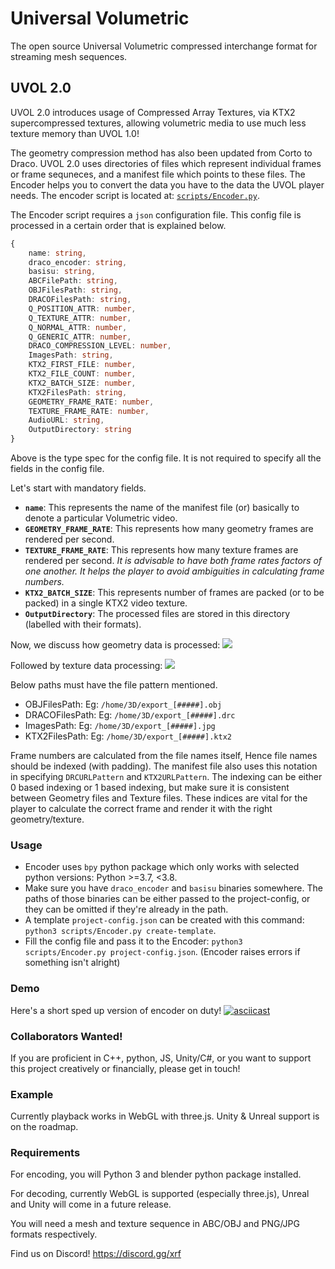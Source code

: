 # Universal Volumetric

The open source Universal Volumetric compressed interchange format for streaming mesh sequences.

## UVOL 2.0

UVOL 2.0 introduces usage of Compressed Array Textures, via KTX2 supercompressed textures, allowing volumetric media to use much less texture memory than UVOL 1.0!

The geometry compression method has also been updated from Corto to Draco. UVOL 2.0 uses directories of files which represent individual frames or frame sequneces, and a manifest file which points to these files. The Encoder helps you to convert the data you have to the data the UVOL player needs. The encoder script is located at: [`scripts/Encoder.py`](scripts/Encoder.py).

The Encoder script requires a `json` configuration file. This config file is processed in a certain order that is explained below.

```ts
{
    name: string,
    draco_encoder: string,
    basisu: string,
    ABCFilePath: string,
    OBJFilesPath: string,
    DRACOFilesPath: string,
    Q_POSITION_ATTR: number,
    Q_TEXTURE_ATTR: number,
    Q_NORMAL_ATTR: number,
    Q_GENERIC_ATTR: number,
    DRACO_COMPRESSION_LEVEL: number,
    ImagesPath: string,
    KTX2_FIRST_FILE: number,
    KTX2_FILE_COUNT: number,
    KTX2_BATCH_SIZE: number,
    KTX2FilesPath: string,
    GEOMETRY_FRAME_RATE: number,
    TEXTURE_FRAME_RATE: number,
    AudioURL: string,
    OutputDirectory: string
}
```

Above is the type spec for the config file. It is not required to specify all the fields in the config file.

Let's start with mandatory fields.

- **`name`**: This represents the name of the manifest file (or) basically to denote a particular Volumetric video.
- **`GEOMETRY_FRAME_RATE`**: This represents how many geometry frames are rendered per second.
- **`TEXTURE_FRAME_RATE`**: This represents how many texture frames are rendered per second. _It is advisable to have both frame rates factors of one another. It helps the player to avoid ambiguities in calculating frame numbers._
- **`KTX2_BATCH_SIZE`**: This represents number of frames are packed (or to be packed) in a single KTX2 video texture.
- **`OutputDirectory`**: The processed files are stored in this directory (labelled with their formats).

Now, we discuss how geometry data is processed: ![](https://i.imgur.com/HC0xuOO.png)

Followed by texture data processing: ![](https://i.imgur.com/xQs4uQR.png)

Below paths must have the file pattern mentioned.

- OBJFilesPath: Eg: `/home/3D/export_[#####].obj`
- DRACOFilesPath: Eg: `/home/3D/export_[#####].drc`
- ImagesPath: Eg: `/home/3D/export_[#####].jpg`
- KTX2FilesPath: Eg: `/home/3D/export_[#####].ktx2`

Frame numbers are calculated from the file names itself, Hence file names should be indexed (with padding). The manifest file also uses this notation in specifying `DRCURLPattern` and `KTX2URLPattern`. The indexing can be either 0 based indexing or 1 based indexing, but make sure it is consistent between Geometry files and Texture files. These indices are vital for the player to calculate the correct frame and render it with the right geometry/texture.

### Usage

- Encoder uses `bpy` python package which only works with selected python versions: Python >=3.7, <3.8.
- Make sure you have `draco_encoder` and `basisu` binaries somewhere. The paths of those binaries can be either passed to the project-config, or they can be omitted if they're already in the path.
- A template `project-config.json` can be created with this command: `python3 scripts/Encoder.py create-template`.
- Fill the config file and pass it to the Encoder: `python3 scripts/Encoder.py project-config.json`. (Encoder raises errors if something isn't alright)

### Demo

Here's a short sped up version of encoder on duty! [![asciicast](https://asciinema.org/a/593720.png)](https://asciinema.org/a/593720)

### Collaborators Wanted!

If you are proficient in C++, python, JS, Unity/C#, or you want to support this project creatively or financially, please get in touch!

### Example

Currently playback works in WebGL with three.js. Unity & Unreal support is on the roadmap.

### Requirements

For encoding, you will Python 3 and blender python package installed.

For decoding, currently WebGL is supported (especially three.js), Unreal and Unity will come in a future release.

You will need a mesh and texture sequence in ABC/OBJ and PNG/JPG formats respectively.

Find us on Discord! https://discord.gg/xrf

